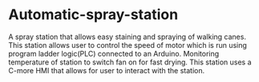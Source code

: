 # Automatic-spray-station
A spray station that allows easy staining and spraying of walking canes. This station allows user to control the speed of motor which is run using program ladder logic(PLC) connected to an Arduino. Monitoring temperature of station to switch fan on for fast drying. This station uses a C-more HMI that allows for user to interact with the station. 
